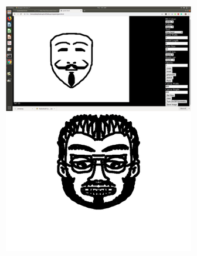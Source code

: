 
![]( https://github.com/ekagra-ranjan/Paint/blob/master/Screenshot%20from%202019-05-23%2001-31-09.png  "")
![]( https://github.com/ekagra-ranjan/Paint/blob/master/download.png)
